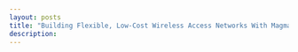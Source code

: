 ```yaml
---
layout: posts
title: "Building Flexible, Low-Cost Wireless Access Networks With Magma"
description:
---
```


